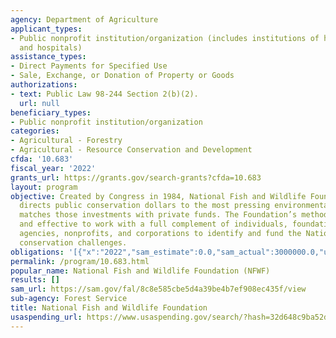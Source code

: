 ```yaml
---
agency: Department of Agriculture
applicant_types:
- Public nonprofit institution/organization (includes institutions of higher education
  and hospitals)
assistance_types:
- Direct Payments for Specified Use
- Sale, Exchange, or Donation of Property or Goods
authorizations:
- text: Public Law 98-244 Section 2(b)(2).
  url: null
beneficiary_types:
- Public nonprofit institution/organization
categories:
- Agricultural - Forestry
- Agricultural - Resource Conservation and Development
cfda: '10.683'
fiscal_year: '2022'
grants_url: https://grants.gov/search-grants?cfda=10.683
layout: program
objective: Created by Congress in 1984, National Fish and Wildlife Foundation (NFWF)
  directs public conservation dollars to the most pressing environmental needs and
  matches those investments with private funds. The Foundation’s method is simple
  and effective to work with a full complement of individuals, foundations, government
  agencies, nonprofits, and corporations to identify and fund the Nation’s most intractable
  conservation challenges.
obligations: '[{"x":"2022","sam_estimate":0.0,"sam_actual":3000000.0,"usa_spending_actual":3350000.0},{"x":"2023","sam_estimate":3350000.0,"sam_actual":0.0,"usa_spending_actual":3327512.99},{"x":"2024","sam_estimate":0.0,"sam_actual":0.0,"usa_spending_actual":200000.0}]'
permalink: /program/10.683.html
popular_name: National Fish and Wildlife Foundation (NFWF)
results: []
sam_url: https://sam.gov/fal/8c8e585cbe5d4a39be4b7ef908ec435f/view
sub-agency: Forest Service
title: National Fish and Wildlife Foundation
usaspending_url: https://www.usaspending.gov/search/?hash=32d648c9ba52ddf4ae2b9785af7c7f53
---
```

